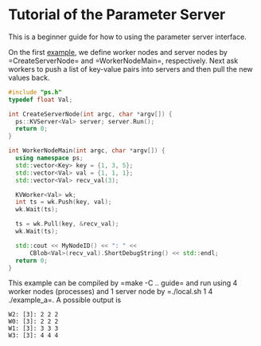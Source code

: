 # Tutorial of the Parameter Server

This is a beginner guide for how to using the parameter server interface.

On the first [example](example_a.cc), we define worker nodes and server nodes by
=CreateServerNode= and =WorkerNodeMain=, respectively. Next ask workers to
push a list of key-value pairs into servers and then pull the new values back.

```c++
#include "ps.h"
typedef float Val;

int CreateServerNode(int argc, char *argv[]) {
  ps::KVServer<Val> server; server.Run();
  return 0;
}

int WorkerNodeMain(int argc, char *argv[]) {
  using namespace ps;
  std::vector<Key> key = {1, 3, 5};
  std::vector<Val> val = {1, 1, 1};
  std::vector<Val> recv_val(3);

  KVWorker<Val> wk;
  int ts = wk.Push(key, val);
  wk.Wait(ts);

  ts = wk.Pull(key, &recv_val);
  wk.Wait(ts);

  std::cout << MyNodeID() << ": " <<
      CBlob<Val>(recv_val).ShortDebugString() << std::endl;
  return 0;
}
```

This example can be compiled by =make -C .. guide= and run using 4 worker nodes
(processes) and 1 server node by =./local.sh 1 4 ./example_a=. A possible
output is
```
W2: [3]: 2 2 2
W0: [3]: 2 2 2
W1: [3]: 3 3 3
W3: [3]: 4 4 4
```
